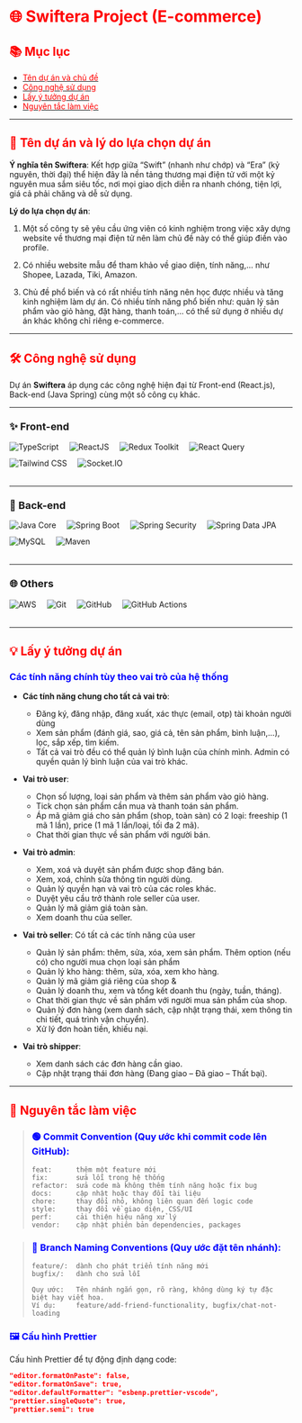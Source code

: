 # <span style="color:red;">🌐 Swiftera Project (E-commerce)</span>

## <span style="color:red;">📚 Mục lục</span>
- [<span style="color:red;">Tên dự án và chủ đề</span>](#tên-dự-án-và-chủ-đề)
- [<span style="color:red;">Công nghệ sử dụng</span>](#công-nghệ-sử-dụng)
- [<span style="color:red;">Lấy ý tưởng dự án</span>](#lấy-ý-tưởng-dự-án)
- [<span style="color:red;">Nguyên tắc làm việc</span>](#nguyên-tắc-làm-việc)

---

## <span id="tên-dự-án-và-chủ-đề" style="color:red;">🚀 Tên dự án và lý do lựa chọn dự án</span>
**Ý nghĩa tên Swiftera**: Kết hợp giữa “Swift” (nhanh như chớp) và “Era” (kỷ nguyên, thời đại) thể hiện đây là nền tảng thương mại điện tử với một kỷ nguyên mua sắm siêu tốc, nơi mọi giao dịch diễn ra nhanh chóng, tiện lợi, giá cả phải chăng và dễ sử dụng.

**Lý do lựa chọn dự án**:  

1. Một số công ty sẽ yêu cầu ứng viên có kinh nghiệm trong việc xây dựng website về thương mại điện tử nên làm chủ đề này có thể giúp điền vào profile.  

2. Có nhiều website mẫu để tham khảo về giao diện, tính năng,... như Shopee, Lazada, Tiki, Amazon.  

3. Chủ đề phổ biến và có rất nhiều tính năng nên học được nhiều và tăng kinh nghiệm làm dự án. Có nhiều tính năng phổ biến như: quản lý sản phẩm vào giỏ hàng, đặt hàng, thanh toán,... có thể sử dụng ở nhiều dự án khác không chỉ riêng e-commerce.  

---

## <span id="công-nghệ-sử-dụng" style="color:red;">🛠️ Công nghệ sử dụng</span>

Dự án **Swiftera** áp dụng các công nghệ hiện đại từ Front-end (React.js), Back-end (Java Spring) cùng một số công cụ khác.

---

### <span style="font-size:18px;">✨ Front-end</span>
<div align="left" style="margin: 15px 0 20px 0; display: flex; flex-wrap: wrap;">
  <img src="https://img.shields.io/badge/-TypeScript-000?style=for-the-badge&logo=typescript" alt="TypeScript" style="margin-right: 19px; margin-bottom: 12px;"/>
  <img src="https://img.shields.io/badge/-ReactJS-000?style=for-the-badge&logo=react" alt="ReactJS" style="margin-right: 19px; margin-bottom: 12px;"/>
  <img src="https://img.shields.io/badge/-Redux_Toolkit-000?style=for-the-badge&logo=redux&logoColor=9370DB" alt="Redux Toolkit" style="margin-right: 19px; margin-bottom: 12px;"/>
  <img src="https://img.shields.io/badge/-React_Query-000?style=for-the-badge&logo=reactquery" alt="React Query" style="margin-right: 19px; margin-bottom: 12px;"/>
  <img src="https://img.shields.io/badge/-Tailwind_CSS-000?style=for-the-badge&logo=tailwindcss" alt="Tailwind CSS" style="margin-right: 19px; margin-bottom: 12px;"/>
  <img src="https://img.shields.io/badge/-Socket.IO-000?style=for-the-badge&logo=socket.io" alt="Socket.IO" style="margin-right: 19px; margin-bottom: 12px;"/>
</div>

---

### <span style="font-size:18px;">🔧 Back-end</span>
<div align="left" style="margin: 15px 0 20px 0; display: flex; flex-wrap: wrap;">
  <img src="https://img.shields.io/badge/-Java_21-000?style=for-the-badge&logo=openjdk" alt="Java Core" style="margin-right: 19px; margin-bottom: 12px;"/>
  <img src="https://img.shields.io/badge/-Spring_Boot_3-000?style=for-the-badge&logo=springboot" alt="Spring Boot" style="margin-right: 19px; margin-bottom: 12px;"/>
  <img src="https://img.shields.io/badge/-Spring_Security-000?style=for-the-badge&logo=springsecurity" alt="Spring Security" style="margin-right: 19px; margin-bottom: 12px;"/>
  <img src="https://img.shields.io/badge/-Spring_Data_JPA-000?style=for-the-badge&logo=spring" alt="Spring Data JPA" style="margin-right: 19px; margin-bottom: 12px;"/>
  <img src="https://img.shields.io/badge/-PostgreSQL-000?style=for-the-badge&logo=PostgreSQL" alt="MySQL" style="margin-right: 19px; margin-bottom: 12px;"/>
  <img src="https://img.shields.io/badge/-Maven-000?style=for-the-badge&logo=apachemaven" alt="Maven" style="margin-right: 19px; margin-bottom: 12px;"/>
</div>

---

### <span style="font-size:18px;">🌐 Others</span>
<div align="left" style="margin: 15px 0 20px 0; display: flex; flex-wrap: wrap;">
  <img src="https://img.shields.io/badge/-AWS_(EC2_S3)-000?style=for-the-badge&logo=AmazonWebServices" alt="AWS" style="margin-right: 19px; margin-bottom: 12px;"/>
  <img src="https://img.shields.io/badge/-Git-000?style=for-the-badge&logo=git" alt="Git" style="margin-right: 19px; margin-bottom: 12px;"/>
  <img src="https://img.shields.io/badge/-GitHub-000?style=for-the-badge&logo=github" alt="GitHub" style="margin-right: 19px; margin-bottom: 12px;"/>
  <img src="https://img.shields.io/badge/-GitHub_Actions-000?style=for-the-badge&logo=githubactions" alt="GitHub Actions" style="margin-right: 19px; margin-bottom: 12px;"/>
</div>

---

## <span id="lấy-ý-tưởng-dự-án" style="color:red;">💡 Lấy ý tưởng dự án</span>
### <span style="color:blue;">Các tính năng chính tùy theo vai trò của hệ thống</span>
- **Các tính năng chung cho tất cả vai trò**:
  - Đăng ký, đăng nhập, đăng xuất, xác thực (email, otp) tài khoản người dùng
  - Xem sản phẩm (đánh giá, sao, giá cả, tên sản phẩm, bình luận,...), lọc, sắp xếp, tìm kiếm.
  - Tất cả vai trò đều có thể quản lý bình luận của chính mình. Admin có quyền quản lý bình luận của vai trò khác.
- **Vai trò user**:
  - Chọn số lượng, loại sản phẩm và thêm sản phẩm vào giỏ hàng.
  - Tick chọn sản phẩm cần mua và thanh toán sản phẩm.
  - Áp mã giảm giá cho sản phẩm (shop, toàn sàn) có 2 loại: freeship (1 mã 1 lần), price (1 mã 1 lần/loại, tối đa 2 mã).
  - Chat thời gian thực về sản phẩm với người bán.
  
- **Vai trò admin**:
  - Xem, xoá và duyệt sản phẩm được shop đăng bán.
  - Xem, xoá, chỉnh sửa thông tin người dùng.
  - Quản lý quyền hạn và vai trò của các roles khác.
  - Duyệt yêu cầu trở thành role seller của user.
  - Quản lý mã giảm giá toàn sàn.
  - Xem doanh thu của seller.
  
- **Vai trò seller**: Có tất cả các tính năng của user
  - Quản lý sản phẩm: thêm, sửa, xóa, xem sản phẩm. Thêm option (nếu có) cho người mua chọn loại sản phẩm
  - Quản lý kho hàng: thêm, sửa, xóa, xem kho hàng. 
  - Quản lý mã giảm giá riêng của shop & 
  - Quản lý doanh thu, xem và tổng kết doanh thu (ngày, tuần, tháng).
  - Chat thời gian thực về sản phẩm với người mua sản phẩm của shop.
  - Quản lý đơn hàng (xem danh sách, cập nhật trạng thái, xem thông tin chi tiết, quá trình vận chuyển).
  - Xử lý đơn hoàn tiền, khiếu nại.

- **Vai trò shipper**:
  - Xem danh sách các đơn hàng cần giao.
  - Cập nhật trạng thái đơn hàng (Đang giao – Đã giao – Thất bại).

---

## <span id="nguyên-tắc-làm-việc" style="color:red;">📏 Nguyên tắc làm việc</span>

> ### <span style="color:blue;">🟢 Commit Convention (Quy ước khi commit code lên GitHub):</span>
> ```
> feat:      thêm một feature mới
> fix:       sửa lỗi trong hệ thống
> refactor:  sửa code mà không thêm tính năng hoặc fix bug
> docs:      cập nhật hoặc thay đổi tài liệu
> chore:     thay đổi nhỏ, không liên quan đến logic code
> style:     thay đổi về giao diện, CSS/UI
> perf:      cải thiện hiệu năng xử lý
> vendor:    cập nhật phiên bản dependencies, packages
> ```

> ### <span style="color:blue;">🔵 Branch Naming Conventions (Quy ước đặt tên nhánh):</span>
> ```
> feature/:  dành cho phát triển tính năng mới
> bugfix/:   dành cho sửa lỗi
> 
> Quy ước:   Tên nhánh ngắn gọn, rõ ràng, không dùng ký tự đặc biệt hay viết hoa.
> Ví dụ:     feature/add-friend-functionality, bugfix/chat-not-loading
> ```

### <span style="color:blue;">🖼️ Cấu hình Prettier</span>
Cấu hình Prettier để tự động định dạng code:
```json
"editor.formatOnPaste": false,
"editor.formatOnSave": true,
"editor.defaultFormatter": "esbenp.prettier-vscode",
"prettier.singleQuote": true,
"prettier.semi": true
